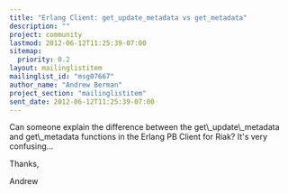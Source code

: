 ```yaml
---
title: "Erlang Client: get_update_metadata vs get_metadata"
description: ""
project: community
lastmod: 2012-06-12T11:25:39-07:00
sitemap:
  priority: 0.2
layout: mailinglistitem
mailinglist_id: "msg07667"
author_name: "Andrew Berman"
project_section: "mailinglistitem"
sent_date: 2012-06-12T11:25:39-07:00
---
```



Can someone explain the difference between the get\\_update\\_metadata and
get\\_metadata functions in the Erlang PB Client for Riak? It's very
confusing...

Thanks,

Andrew
